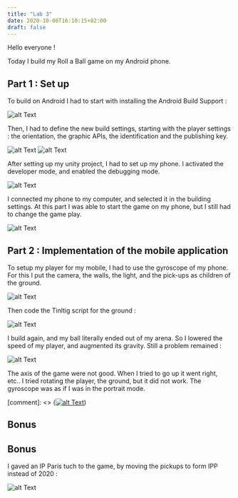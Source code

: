 ```yaml
---
title: "Lab 3"
date: 2020-10-06T16:10:15+02:00
draft: false
---
```



Hello everyone !

Today I build my Roll a Ball game on my Android phone.


## Part 1 : Set up

To build on Android I had to start with installing the Android Build Support :

![alt Text](https://github.com/Ceici92/HugoBlog3/blob/master/docs/images/Lab3/Capture.JPG?raw=true "SDK")

Then, I had to define the new build settings, starting with the player settings : the orientation, the graphic APIs, the identification and the publishing key.

![alt Text](https://user-images.githubusercontent.com/71452847/95097488-d4cc1780-072d-11eb-9aca-bdd4ee8e04fb.png "Player Settings")
![alt Text](https://user-images.githubusercontent.com/71452847/95097495-d695db00-072d-11eb-9109-cc71b5f005e1.png "Unity settings")

After setting up my unity project, I had to set up my phone. I activated the developer mode, and enabled the debugging mode. 

![alt Text](https://github.com/Ceici92/HugoBlog3/blob/master/docs/images/Lab3/120959576_3379234365523327_2511240152500799826_n.jpg?raw=true "Phone settings")

I connected my phone to my computer, and selected it in the building settings.
At this part I was able to start the game on my phone, but I still had to change the game play. 

![alt Text](https://github.com/Ceici92/HugoBlog3/blob/master/docs/images/Lab3/121064455_633550003949458_2545566836504823763_n.jpg?raw=true "Phone screen")


## Part 2 : Implementation of the mobile application

To setup my player for my mobile, I had to use the gyroscope of my phone. 
For this I put the camera, the walls, the light, and the pick-ups as children of the ground.

![alt Text](https://user-images.githubusercontent.com/71452847/95097521-db5a8f00-072d-11eb-9514-3abf26c6085a.png "Parent")
 
Then code the Tinltig script for the ground :

![alt Text](https://user-images.githubusercontent.com/71452847/95097530-ddbce900-072d-11eb-83da-d344b60db66e.png "Script")

I build again, and my ball literally ended out of my arena. So I lowered the speed of my player, and augmented its gravity. Still a problem remained :

![alt Text](https://github.com/Ceici92/HugoBlog3/blob/master/docs/images/Lab3/Lab3.gif?raw=true "Gif")

The axis of the game were not good. When I tried to go up it went right, etc..
I tried rotating the player, the ground, but it did not work. The gyroscope was as if I was in the portrait mode.

[comment]: <> ([![alt Text](https://user-images.githubusercontent.com/71452847/95677903-3a565300-0bc9-11eb-86c1-480a1fae631c.JPG "Screen phone still bug")](https://github.com/Ceici92/HugoBlog3/blob/master/docs/images/video-1602087118.mp4?raw=true))


## Bonus


## Bonus

I gaved an IP Paris tuch to the game, by moving the pickups to form IPP instead of 2020 :

![alt Text](https://github.com/Ceici92/HugoBlog3/blob/master/docs/images/Lab2/IPP.JPG?raw=true "IPParis")
